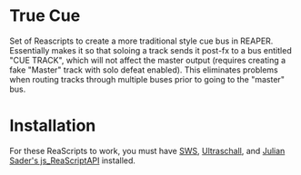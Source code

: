 # True Cue
Set of Reascripts to create a more traditional style cue bus in REAPER. Essentially makes it so that soloing a track sends it post-fx to a bus entitled "CUE TRACK", which will not affect the master output (requires creating a fake "Master" track with solo defeat enabled). This eliminates problems when routing tracks through multiple buses prior to going to the "master" bus.

# Installation
For these ReaScripts to work, you must have [SWS](https://www.sws-extension.org/), [Ultraschall](https://forum.cockos.com/showthread.php?t=214539), and [Julian Sader's js_ReaScriptAPI](https://github.com/juliansader/ReaExtensions/tree/master/js_ReaScriptAPI/) installed.
